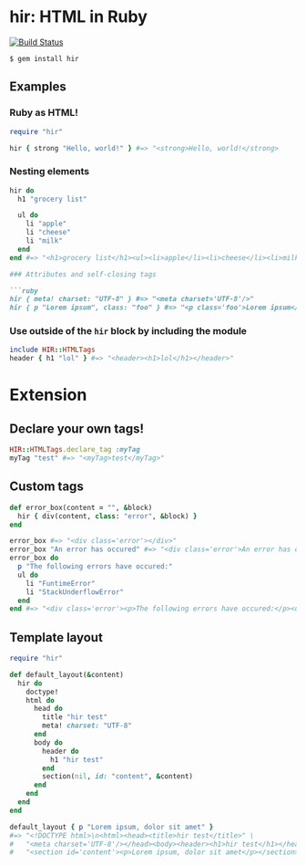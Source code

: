 # hir: HTML in Ruby

[![Build Status](https://secure.travis-ci.org/jacksonwillis/hir.png?branch=master)](http://travis-ci.org/jacksonwillis/hir)

    $ gem install hir

## Examples

### Ruby as HTML!

```ruby
require "hir"

hir { strong "Hello, world!" } #=> "<strong>Hello, world!</strong>
```

### Nesting elements

```ruby
hir do
  h1 "grocery list"

  ul do
    li "apple"
    li "cheese"
    li "milk"
  end
end #=> "<h1>grocery list</h1><ul><li>apple</li><li>cheese</li><li>milk</li></ul>"

### Attributes and self-closing tags

```ruby
hir { meta! charset: "UTF-8" } #=> "<meta charset='UTF-8'/>"
hir { p "Lorem ipsum", class: "foo" } #=> "<p class='foo'>Lorem ipsum</p>"
```

### Use outside of the `hir` block by including the module

```ruby
include HIR::HTMLTags
header { h1 "lol" } #=> "<header><h1>lol</h1></header>"
```

# Extension

## Declare your own tags!

```ruby
HIR::HTMLTags.declare_tag :myTag
myTag "test" #=> "<myTag>test</myTag>"
```

## Custom tags

```ruby
def error_box(content = "", &block)
  hir { div(content, class: "error", &block) }
end

error_box #=> "<div class='error'></div>"
error_box "An error has occured" #=> "<div class='error'>An error has occured</div>"
error_box do
  p "The following errors have occured:"
  ul do
    li "FuntimeError"
    li "StackUnderflowError"
  end
end #=> "<div class='error'><p>The following errors have occured:</p><ul><li>FuntimeError</li><li>StackUnderflowError</li></ul></div>"
```

## Template layout

```ruby
require "hir"

def default_layout(&content)
  hir do
    doctype!
    html do
      head do
        title "hir test"
        meta! charset: "UTF-8"
      end
      body do
        header do
          h1 "hir test"
        end
        section(nil, id: "content", &content)
      end
    end
  end
end

default_layout { p "Lorem ipsum, dolor sit amet" }
#=> "<!DOCTYPE html>\n<html><head><title>hir test</title>" \
#   "<meta charset='UTF-8'/></head><body><header><h1>hir test</h1></header>" \
#   "<section id='content'><p>Lorem ipsum, dolor sit amet</p></section></body></html>"
```
